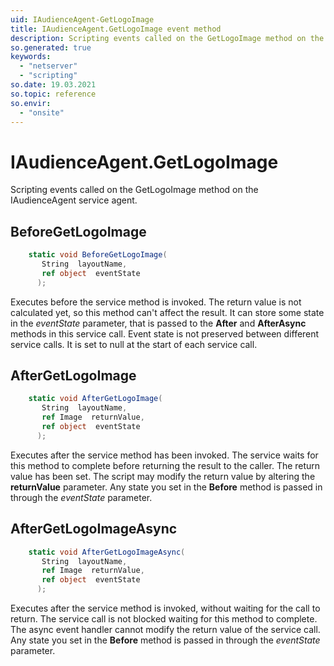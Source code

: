 ```yaml
---
uid: IAudienceAgent-GetLogoImage
title: IAudienceAgent.GetLogoImage event method
description: Scripting events called on the GetLogoImage method on the IAudienceAgent service agent.
so.generated: true
keywords:
  - "netserver"
  - "scripting"
so.date: 19.03.2021
so.topic: reference
so.envir:
  - "onsite"
---
```

# IAudienceAgent.GetLogoImage

Scripting events called on the <see cref='M:SuperOffice.CRM.Services.IAudienceAgent.GetLogoImage'>GetLogoImage</see> method on the <see cref='IAudienceAgent'>IAudienceAgent</see>  service agent.

## BeforeGetLogoImage
```cs
    static void BeforeGetLogoImage(
       String  layoutName,
       ref object  eventState
      );
```
Executes before the service method is invoked.
The return value is not calculated yet, so this method can't affect the result.
It can store some state in the *eventState* parameter, that is passed to the **After** and **AfterAsync** methods in this service call.
Event state is not preserved between different service calls. It is set to null at the start of each service call.
## AfterGetLogoImage
```cs
    static void AfterGetLogoImage(
       String  layoutName,
       ref Image  returnValue,
       ref object  eventState
      );
```
Executes after the service method has been invoked. The service waits for this method to complete before returning the result to the caller.
The return value has been set. The script may modify the return value by altering the **returnValue** parameter.
Any state you set in the **Before** method is passed in through the *eventState* parameter.
## AfterGetLogoImageAsync
```cs
    static void AfterGetLogoImageAsync(
       String  layoutName,
       ref Image  returnValue,
       ref object  eventState
      );
```
Executes after the service method is invoked, without waiting for the call to return.
The service call is not blocked waiting for this method to complete.
The async event handler cannot modify the return value of the service call.
Any state you set in the **Before** method is passed in through the *eventState* parameter.

